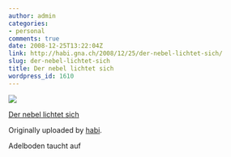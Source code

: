 ```yaml
---
author: admin
categories:
- personal
comments: true
date: 2008-12-25T13:22:04Z
link: http://habi.gna.ch/2008/12/25/der-nebel-lichtet-sich/
slug: der-nebel-lichtet-sich
title: Der nebel lichtet sich
wordpress_id: 1610
---
```


[![](http://farm4.static.flickr.com/3214/3135472252_5f3e0bd739_m.jpg)](http://www.flickr.com/photos/habi/3135472252/)
   

 
  [Der nebel lichtet sich](http://www.flickr.com/photos/habi/3135472252/)
    

  Originally uploaded by [habi](http://www.flickr.com/people/habi/).
 



Adelboden taucht auf
  

